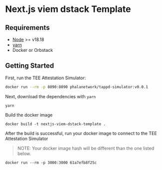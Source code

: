 # Next.js viem dstack Template

## Requirements
- [Node](https://nodejs.org/en) >= v18.18
- [yarn](https://yarnpkg.com/)
- Docker or Orbstack

## Getting Started

First, run the TEE Attestation Simulator:

```bash
docker run --rm -p 8090:8090 phalanetwork/tappd-simulator:v0.0.1
```

Next, download the dependencies with `yarn`

```shell
yarn
```

Build the docker image
```shell
docker build -t nextjs-viem-dstack-template .
```

After the build is successful, run your docker image to connect to the TEE Attestation Simulator
> NOTE: Your docker image hash will be different than the one listed below.
```shell
docker run --rm -p 3000:3000 61a7efb8f25c
```

